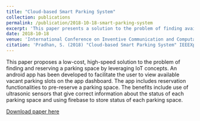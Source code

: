 ```yaml
---
title: "Cloud-based Smart Parking System"
collection: publications
permalink: /publication/2018-10-18-smart-parking-system
excerpt: 'This paper presents a solution to the problem of finding available parking spaces and reserve them in advance.'
date: 2018-10-18
venue: 'International Conference on Inventive Communication and Computational Technologies (ICICCT 2018) '
citation: 'Pradhan, S. (2018) "Cloud-based Smart Parking System" IEEEXplore'
---
```


This paper proposes a low-cost, high-speed solution to the problem of finding and reserving a parking space by leveraging IoT concepts. An android app has been developed to facilitate the user to view available vacant parking slots on the app dashboard. The app includes reservation functionalities to pre-reserve a parking space. The benefits include use of ultrasonic sensors that give correct information about the status of each parking space and using firebase to store status of each parking space.

[Download paper here](https://github.com/sharvilpradhan/sharvilpradhan.github.io/blob/master/files/paper.pdf)


